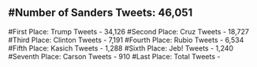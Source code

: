 #Number of Sanders Tweets: 46,051
---
#First Place: Trump Tweets - 34,126
#Second Place: Cruz Tweets - 18,727
#Third Place: Clinton Tweets - 7,191
#Fourth Place: Rubio Tweets - 6,534
#Fifth Place: Kasich Tweets - 1,288
#Sixth Place: Jeb! Tweets - 1,240
#Seventh Place: Carson Tweets - 910
#Last Place: Total Tweets -  
